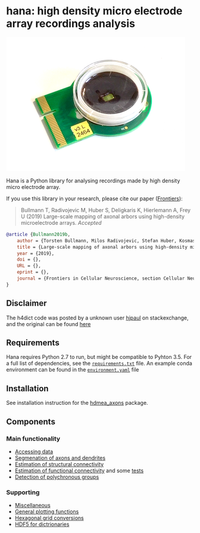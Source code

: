# hana: high density micro electrode array recordings analysis

![HDMEA](hidens.png)

Hana is a Python library for analysing recordings made by high density micro electrode array.

If you use this library in your research, please cite our paper ([Frontiers](???)):

> Bullmann T, Radivojevic M, Huber S, Deligkaris K, Hierlemann A, Frey U (2019) Large-scale mapping of axonal arbors using high-density microelectrode arrays. _Accepted_

```bib
@article {Bullmann2019b,
	author = {Torsten Bullmann, Milos Radivojevic, Stefan Huber, Kosmas Deligkaris, Andreas Reinhold Hierlemann, Urs Frey},
	title = {Large-scale mapping of axonal arbors using high-density microelectrode arrays},
	year = {2019},
	doi = {},
	URL = {},
	eprint = {},
	journal = {Frontiers in Cellular Neuroscience, section Cellular Neurophysiology}
}
```

## Disclaimer

The h4dict code was posted by a unknown user [hjpaul](http://codereview.stackexchange.com/users/27783/hpaulj) on stackexchange, and the original can be found [here](http://codereview.stackexchange.com/questions/120802/recursively-save-python-dictionaries-to-hdf5-files-using-h5py)

## Requirements

Hana requires Python 2.7 to run, but might be compatible to Pyhton 3.5.
For a full list of dependencies, see the [`requirements.txt`](requirements.txt) file.
An example conda environment can be found in the [`environment.yaml`](environment.yaml) file

## Installation

See installation instruction for the [hdmea_axons](https://github.com/tbullmann/hdmea_axon) package.

## Components

### Main functionality
* [Accessing data](recording.py)
* [Segmenation of axons and dendrites](segmentation.py)
* [Estimation of structural connectivity](structure.py)
* [Estimation of functional connectivity](function.py) and some [tests](test_function.py)
* [Detection of polychronous groups](polychronous.py)

### Supporting
* [Miscellaneous](misc.py)
* [General plotting functions](plotting.py)
* [Hexagonal grid conversions](grid.py)
* [HDF5 for dictrionaries](h5dict.py)
